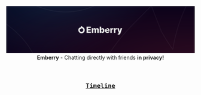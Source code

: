 <img src="assets/banner.png" alt="Emberry" />

<br>

<div align="center">
    <b>Emberry</b> - Chatting directly with friends <b>in privacy!</b><br>
</div>

<br>

<br>

<h3 align="center"><samp><a href="https://github.com/orgs/emberry-org/projects/2/views/1">Timeline</a></samp></h3>

<br>
